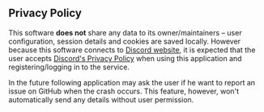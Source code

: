 ## Privacy Policy
This software **does not** share any data to its owner/maintainers – user configuration, session details and cookies are saved locally. However because this software connects to [Discord website](https://discord.com/app), it is expected that the user accepts [Discord's Privacy Policy](https://discord.com/privacy) when using this application and registering/logging in to the service.

In the future following application may ask the user if he want to report an issue on GitHub when the crash occurs. This feature, however, won't automatically send any details without user permission.